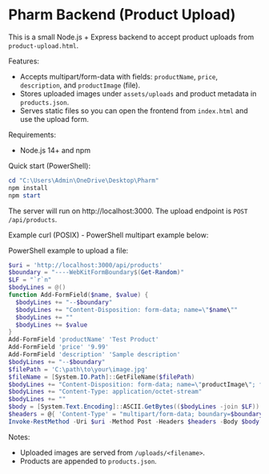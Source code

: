 # Pharm Backend (Product Upload)

This is a small Node.js + Express backend to accept product uploads from `product-upload.html`.

Features:
- Accepts multipart/form-data with fields: `productName`, `price`, `description`, and `productImage` (file).
- Stores uploaded images under `assets/uploads` and product metadata in `products.json`.
- Serves static files so you can open the frontend from `index.html` and use the upload form.

Requirements:
- Node.js 14+ and npm

Quick start (PowerShell):

```powershell
cd "C:\Users\Admin\OneDrive\Desktop\Pharm"
npm install
npm start
```

The server will run on http://localhost:3000. The upload endpoint is `POST /api/products`.

Example curl (POSIX) - PowerShell multipart example below:

PowerShell example to upload a file:

```powershell
$uri = 'http://localhost:3000/api/products'
$boundary = "----WebKitFormBoundary$(Get-Random)"
$LF = "`r`n"
$bodyLines = @()
function Add-FormField($name, $value) {
  $bodyLines += "--$boundary"
  $bodyLines += "Content-Disposition: form-data; name=\"$name\"" 
  $bodyLines += ""
  $bodyLines += $value
}
Add-FormField 'productName' 'Test Product'
Add-FormField 'price' '9.99'
Add-FormField 'description' 'Sample description'
$bodyLines += "--$boundary"
$filePath = 'C:\path\to\your\image.jpg'
$fileName = [System.IO.Path]::GetFileName($filePath)
$bodyLines += "Content-Disposition: form-data; name=\"productImage\"; filename=\"$fileName\""
$bodyLines += "Content-Type: application/octet-stream"
$bodyLines += ""
$body = [System.Text.Encoding]::ASCII.GetBytes(($bodyLines -join $LF)) + [System.IO.File]::ReadAllBytes($filePath) + [System.Text.Encoding]::ASCII.GetBytes($LF + "--$boundary--" + $LF)
$headers = @{ 'Content-Type' = "multipart/form-data; boundary=$boundary" }
Invoke-RestMethod -Uri $uri -Method Post -Headers $headers -Body $body
```

Notes:
- Uploaded images are served from `/uploads/<filename>`.
- Products are appended to `products.json`.

